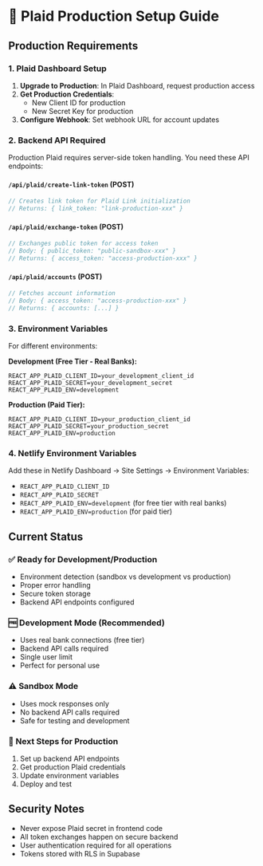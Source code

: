# 🏦 Plaid Production Setup Guide

## Production Requirements

### 1. Plaid Dashboard Setup
1. **Upgrade to Production**: In Plaid Dashboard, request production access
2. **Get Production Credentials**: 
   - New Client ID for production
   - New Secret Key for production
3. **Configure Webhook**: Set webhook URL for account updates

### 2. Backend API Required
Production Plaid requires server-side token handling. You need these API endpoints:

#### `/api/plaid/create-link-token` (POST)
```javascript
// Creates link token for Plaid Link initialization
// Returns: { link_token: "link-production-xxx" }
```

#### `/api/plaid/exchange-token` (POST)
```javascript
// Exchanges public token for access token
// Body: { public_token: "public-sandbox-xxx" }
// Returns: { access_token: "access-production-xxx" }
```

#### `/api/plaid/accounts` (POST)
```javascript
// Fetches account information
// Body: { access_token: "access-production-xxx" }
// Returns: { accounts: [...] }
```

### 3. Environment Variables
For different environments:

**Development (Free Tier - Real Banks):**
```env
REACT_APP_PLAID_CLIENT_ID=your_development_client_id
REACT_APP_PLAID_SECRET=your_development_secret
REACT_APP_PLAID_ENV=development
```

**Production (Paid Tier):**
```env
REACT_APP_PLAID_CLIENT_ID=your_production_client_id
REACT_APP_PLAID_SECRET=your_production_secret
REACT_APP_PLAID_ENV=production
```

### 4. Netlify Environment Variables
Add these in Netlify Dashboard → Site Settings → Environment Variables:
- `REACT_APP_PLAID_CLIENT_ID`
- `REACT_APP_PLAID_SECRET` 
- `REACT_APP_PLAID_ENV=development` (for free tier with real banks)
- `REACT_APP_PLAID_ENV=production` (for paid tier)

## Current Status

### ✅ Ready for Development/Production
- Environment detection (sandbox vs development vs production)
- Proper error handling
- Secure token storage
- Backend API endpoints configured

### 🆓 Development Mode (Recommended)
- Uses real bank connections (free tier)
- Backend API calls required
- Single user limit
- Perfect for personal use

### ⚠️ Sandbox Mode
- Uses mock responses only
- No backend API calls required
- Safe for testing and development

### 🔧 Next Steps for Production
1. Set up backend API endpoints
2. Get production Plaid credentials
3. Update environment variables
4. Deploy and test

## Security Notes
- Never expose Plaid secret in frontend code
- All token exchanges happen on secure backend
- User authentication required for all operations
- Tokens stored with RLS in Supabase